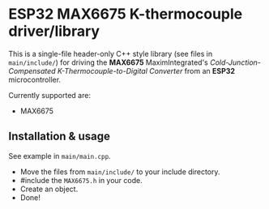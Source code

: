 # ESP32 MAX6675 K-thermocouple driver/library

This is a single-file header-only C++ style library (see files in `main/include/`) for driving the **MAX6675** MaximIntegrated's *Cold-Junction-Compensated K-Thermocouple-to-Digital Converter* from an **ESP32** microcontroller.

Currently supported are:
- MAX6675

## Installation & usage
See example in `main/main.cpp`.

- Move the files from `main/include/` to your include directory.
- #include the `MAX6675.h` in your code.
- Create an object.
- Done!
